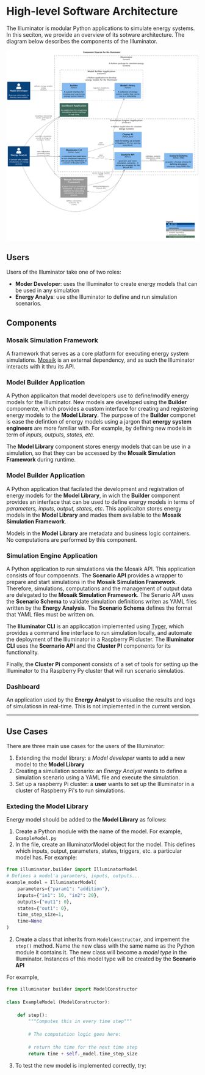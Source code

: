 # High-level Software Architecture

The Illuminator is modular Python applications to simulate energy systems. In this seciton, we provide an overview of its sotware architecture. The diagram below describes the components of the Illuminator. 

<div align="center">
    <img align="center" src="../_static/img/components.png" width="700">
</div>


## Users
Users of the Illuminator take one of two roles:

* **Moder Developer**: uses the Illuminator to create energy models that can be used in any simulation
* **Energy Analys**: use sthe Illuminator to define and run simulation scenarios.

<!-- ## Containers
Containers represent applications that are separately runnable/deployable units of software. Below, we refer to containers as 'applicaitons' -->

## Components

### Mosaik Simulation Framework

A framework that serves as a core platform for executing energy system simulations. [Mosaik](https://mosaik.readthedocs.io/en/latest/index.html) is an external dependency, and as such the Illuminator interacts with it thru its API.

### Model Builder Application

A Python applicaiton that model developers use to define/modify  energy models for the Illuminator. New models are developed using the **Builder** componente, which provides a custom interface for creating and registering energy models to the **Model Library**. The purpose of the **Builder** componet is ease the defintion of energy models using a jargon that **energy system engineers** are more familiar with. For example, by defining new models in term of *inputs, outputs, states, etc.*

The **Model Library** component stores energy models that can be use in a simulation, so that they can be accessed by the **Mosaik Simulation Framework** during runtime.

### Model Builder Application

A Python application that facilated the development and registration of energy models for the **Model Library**, in wich the **Builder** component provides an interface that can be used to define energy models in terms of *parameters, inputs, output, states, etc*. This applicaiton stores energy models in the **Model Library** and mades them available to the **Mosaik Simulation Framework**. 

Models in the **Model Library** are metadata and business logic containers. No computations are performed by this component.

### Simulation Engine Application

A Python application to run simulations via the Mosaik API. This application consists of four compoennts. The **Scenario API** provides a wrapper to prepare and start simulations in the **Mosaik Simulation Framework**. Therefore, simulations, computations  and the management of output data are delegated to the **Mosaik Simulation Framework**.
The Senario API uses the **Scenario Schema** to validate simulation definitions writen as YAML files written by the **Energy Analysis**. The **Scenario Schema** defines the format that YAML files must be written on. 

The **Illuminator CLI** is an appliccation implemented using [Typer](https://typer.tiangolo.com/), which provides a command line interface to run simulation locally, and automate the deployment of the Illuminator in a Raspberry Pi cluster. The **Illuminator CLI** uses the **Scernario API** and the **Cluster PI** components for its functionality. 

Finally, the **Cluster Pi** component consists of a set of tools for setting up the Illuminator to tha Raspberry Py cluster that will run scenario simulatios. 

### Dashboard

An application used by the **Energy Analyst** to visualise the results and logs of simulatiosn in real-time. This is not implemented in the current version.

-----
## Use Cases

There are three main use cases for the users of the Illuminator:

1.  Extending the model library: a *Model developer* wants to add a new model to the  **Model Library**
2.  Creating a simullation scenario: an *Energy Analyst* wants to define a simulation scenario using a YAML file and execute the simulation.
3.  Set up a raspberry Pi cluster: a **user** wants to set up the Illuminator in a cluster of Raspberry Pi's to run simulations.

### Exteding the Model Library

Energy model should be added to the **Model Library** as follows:

1. Create a Python module with the name of the model. For example, `ExampleModel.py`
1. In the file, create an IlluminatorModel object for the model. This defines which inputs, output, parameters, states, triggers, etc. a particular model has.  For example:

```Python
from illuminator.builder import IlluminatorModel
# Defines a model'a paramters, inputs, outputs...
example_model = IlluminatorModel(
    parameters={"param1": "addition"},
    inputs={"in1": 10, "in2": 20},
    outputs={"out1": 0},
    states={"out1": 0},
    time_step_size=1,
    time=None
)
```

2.  Create a class that inherits from `ModelConstructor`, and impement the `step()` method. Name the new class with the same name as the Python module it contains it. The new class will become a *model type* in the Illuminator. Instances of this model type will be created by the **Scenario API**

For example,

```python
from illuminator builder import ModelConstructor

class ExampleModel (ModelConstructor):

    def step():
        """Computes this in every time step"""

        # The computation logic goes here:

        # return the time for the next time step
        return time + self._model.time_step_size
```

3. To test the new model is implemented correctly, try:

```python
```




